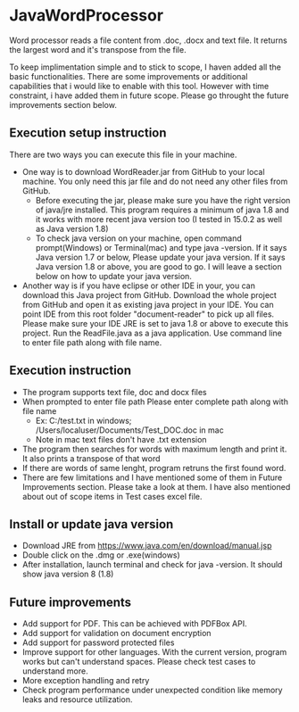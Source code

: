 # JavaWordProcessor
Word processor reads a file content from .doc, .docx and text file. It returns the largest word and it's transpose from the file.

To keep implimentation simple and to stick to scope, I haven added all the basic functionalities. There are some improvements or additional capabilities that i would like to enable with this tool. However with time constraint, i have added them in future scope. Please go throught the future improvements section below.

## Execution setup instruction

There are two ways you can execute this file in your machine. 
  -  One way is to download WordReader.jar from GitHub to your local machine. You only need this jar file and do not need any other files from GitHub.
      - Before executing the jar, please make sure you have the right version of java/jre installed. This program requires a minimum of java 1.8 and it works with more recent java version too (I tested in 15.0.2 as well as Java version 1.8)
      - To check java version on your machine, open command prompt(Windows) or Terminal(mac) and type java -version. If it says Java version 1.7 or below, Please update your java version. If it says Java version 1.8 or above, you are good to go. I will leave a section below on how to update your java version.
  -  Another way is if you have eclipse or other IDE in your, you can download this Java project from GitHub. Download the whole project from GitHub and open it as existing java project in your IDE. You can point IDE from this root folder "document-reader" to pick up all files. Please make sure your IDE JRE is set to java 1.8 or above to execute this project. Run the ReadFile.java as a java application. Use command line to enter file path along with file name.

## Execution instruction
  - The program supports text file, doc and docx files
  - When prompted to enter file path Please enter complete path along with file name 
      - Ex: C:/test.txt in windows; /Users/localuser/Documents/Test_DOC.doc in mac
      - Note in mac text files don't have .txt extension
  - The program then searches for words with maximum length and print it. It also prints a transpose of that word
  - If there are words of same lenght, program retruns the first found word.
  - There are few limitations and I have mentioned some of them in Future Improvements section. Please take a look at them. I have also mentioned about out of scope items in Test cases excel file.


## Install or update java version
  - Download JRE from https://www.java.com/en/download/manual.jsp
  - Double click on the .dmg or .exe(windows)
  - After installation, launch terminal and check for java -version. It should show java version 8 (1.8)


## Future improvements
- Add support for PDF. This can be achieved with PDFBox API.
- Add support for validation on document encryption
- Add support for password protected files
- Improve support for other languages. With the current version, program works but can't understand spaces. Please check test cases to understand more.
- More exception handling and retry
- Check program performance under unexpected condition like memory leaks and resource utilization.
